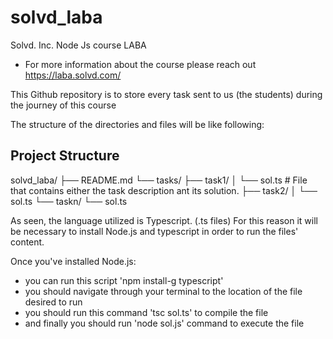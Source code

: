 # solvd_laba

Solvd. Inc. Node Js course LABA
- For more information about the course please reach out https://laba.solvd.com/

This Github repository is to store every task sent to us (the students) during the journey of this course

The structure of the directories and files will be like following:

## Project Structure
solvd_laba/
├── README.md
└── tasks/
    ├── task1/
    │   └── sol.ts     # File that contains either the task description ant its solution.
    ├── task2/
    │   └── sol.ts
    └── taskn/
        └── sol.ts

As seen, the language utilized is Typescript. (.ts files) For this reason it will be necessary to install Node.js and typescript in order to run the files'
content.

Once you've installed Node.js:
- you can run this script 'npm install-g typescript'
- you should navigate through your terminal to the location of the file desired to  run
- you should run this command 'tsc sol.ts' to compile the file
- and finally you should run 'node sol.js' command to execute the file
